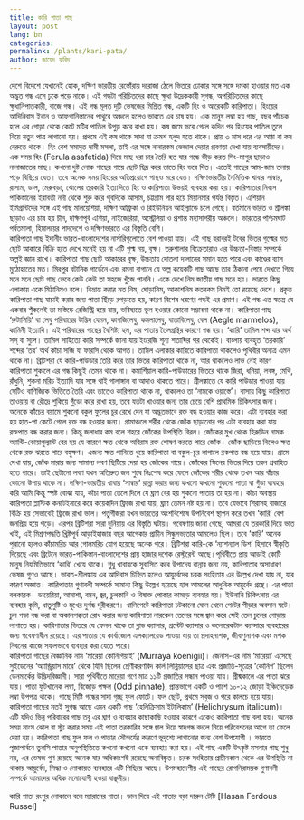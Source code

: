 ```yaml
---
title: কারি পাতা গাছ
layout: post
lang: bn
categories: 
permalink: /plants/kari-pata/
author: জায়েদ ফরিদ
---
```

দেশে বিদেশে যেখানেই হোক, দক্ষিণ ভারতীয় রেস্তোঁরায় দরোজা ঠেলে ভিতরে ঢোকার সঙ্গে সঙ্গে দমকা হাওয়ার মত এক অদ্ভুত গন্ধ এসে ঢুকে পড়ে নাকে। এই গন্ধটা পরিচিতদের কাছে ক্ষুধা উদ্রেককারী সুগন্ধ, অপরিচিতদের কাছে ক্ষুধানিপাতকারী, বাজে গন্ধ। এই গন্ধ মূলত দুটি ভেষজের মিশ্রিত গন্ধ, একটি হিং ও আরেকটি কারিপাতা। হিংয়ের আদিনিবাস ইরান ও আফগানিস্তানের পাথুরে অঞ্চলে হলেও ভারতে এর চাষ হয়। এক মানুষ লম্বা হয় গাছ, বছর পাঁচেক হলে এর গোড়া থেকে কেটে মটির পাতিল উপুড় করে রাখা হয়। কষ জমে ভরে গেলে কদিন পর হিংয়ের পাতিল তুলে নিয়ে নতুন পাত্র লাগানো হয়। প্রথমে এই কষ থাকে সাদা যা ক্রমশ হলুদ হতে থাকে। প্রায় ৩ মাস ধরে এর আঠা বা কষ বেরুতে থাকে। হিং বেশ সমাদৃত দামী মসলা, তাই এর সঙ্গে নানারকম ভেজাল দেয়ার প্রবণতা দেখা যায় ব্যবসায়ীদের। এক সময় হিং (Ferula asafetida) দিয়ে মাছ ধরা চার তৈরি হত যার গন্ধে ভীড় করত সিং-মাগুর ছাড়াও নানাজাতের মাছ। কখনো দুষ্ট লোক গাছের গায়ে ছোট ছিদ্র করে তাতে হিং ভরে দিত। এতেই গাছের আম-জাম তলায় পড়ে বিছিয়ে যেত। তবে অনেক সময় হিংয়ের অতিপ্রয়োগে গাছও মরে যেত। দক্ষিণভারতীয় নৈমিত্তিক খাবার সাম্বার, রাসাম, ডাল, মেরুবড়া, ঝোলের তরকারি ইত্যাদিতে হিং ও কারিপাতা উভয়ই ব্যবহার করা হয়।
কারিপাতার নিবাস পাকিস্তানের ইরাবতী নদী থেকে শুরু করে পূবদিকে আসাম, চট্টগ্রাম পার হয়ে মিয়ানমার পর্যন্ত বিস্তৃত। এশিয়ান ইমিগ্রান্টদের সঙ্গে এই গাছ মালয়েশিয়া, দক্ষিণ আফ্রিকা ও রিইউনিয়ন আইল্যান্ডে চলে গেছে। বর্তমানে ভারত ও শ্রীলঙ্কা ছাড়াও এর চাষ হয় চীন, দক্ষিণপূর্ব এশিয়া, নাইজেরিয়া, অস্ট্রেলিয়া ও প্রশান্ত মহাসাগরীয় অঞ্চলে। ভারতের পশ্চিমঘাট পর্বতমালা, হিমালয়ের পাদদেশে ও দক্ষিণভারতে এর বিস্তৃতি বেশি।  
কারিপাতা গাছ ইদানীং ভারত-বাংলাদেশের নার্সারিগুলোতে বেশ পাওয়া যায়। এই গাছ বরাবরই টবের ভিতর গুল্মের মত ছোট আকারে বিক্রি হতে দেখে মনেই হয় না এটি গুল্ম নয়, বৃক্ষ। তরুশালার বিক্রেতারাও এর উচ্চতা-বিস্তার সম্পর্কে অল্পই জ্ঞান রাখে। কারিপাতা গাছ ছোট আকারের বৃক্ষ, উচ্চতায় দোতলা দালানের সমান হতে পারে এবং কাণ্ডের ব্যাস মুঠোহাতের মত। মিরপুর বটানিক গার্ডেনে এবং রমনা বাগানে যে অল্প কয়েকটি গাছ আছে তার ঠিকানা পেয়ে দেখতে গিয়ে মনে মনে ছোট গাছ ভেবে কেউ কেউ তা সহজে খুঁজে পাননি। একে দেখে নিম জাতীয় গাছ মনে হয়। ভারতে কিছু এলাকায় একে মিঠানিমও বলে। বিভ্রান্ত করার মত নিম, ঘোড়ানিম, আকাশনিম কতরকম নিমই তো রয়েছে দেশে। প্রকৃত কারিপাতা গাছ যাচাই করার জন্য পাতা ছিঁড়ে রগড়াতে হয়, কারণ বিশেষ ধরণের গন্ধই এর প্রমাণ। এই গন্ধ এত স্বতন্ত্র যে একবার শুঁকলেই তা মস্তিষ্কে রেজিস্ট্রি হয়ে যায়, ভবিষ্যতে ভুল হওয়ার কোনো সম্ভাবনা থাকে না। কারিপাতা গাছ ‘রুটাসিয়ি’ বা লেবু পরিবারের উদ্ভিদ যেমন, কাগজিলেবু, কমলালেবু, বাতাবিলেবু, বেল (Aegle marmelos), কামিনী ইত্যাদি। এই পরিবারের গাছের বৈশিষ্ট্য হল, এর পাতায় তৈলগ্রন্থির কারণে গন্ধ হয়।
‘কারি’ তামিল শব্দ যার অর্থ সস্‌ বা স্যুপ। তামিল সাহিত্যে কারি সম্পর্কে জানা যায় ইংরেজি শূন্য শতাব্দির পর থেকেই। বাংলায় ব্যবহৃত ‘তরকারি’ শব্দের ‘তর’ অর্থ কাঁচা সব্জি যা ফারসি থেকে আগত। তামিল এলাকার কারিতে কারিপাতা থাকলেও পৃথিবীর অন্যত্র এমন থাকে না। ব্রিটিশরা যে কারি-পাউডার তৈরি করে তার ভিতর কারিপাতা থাকে না, আর থাকলেও লাভ নেই কারণ কারিপাতা শুকালে এর গন্ধ কিছুই তেমন থাকে না। কমার্শিয়াল কারি-পাউডারের ভিতরে থাকে জিরা, ধনিয়া, লবঙ্গ, মেথি, রাঁধুনি, শুকনা মরিচ ইত্যাদি যার সঙ্গে থাই গালাঙ্গাল বা আদাও থাকতে পারে। শ্রীলঙ্কাতে যে কারি পাউডার পাওয়া যায় সেটিও বাণিজ্যিক ভিত্তিতে তৈরি এবং তাতেও কারিপাতা থাকে না, থাকলেও তা ‘নামকে ওয়াস্তে’। 
বাসায় কিছু কারিপাতা তাওয়ায় বা রৌদ্রে শুকিয়ে গুঁড়ো করে রাখা হয়, তবে যতটা খাওয়ার জন্য তার চেয়ে বেশি প্রাথমিক চিকিৎসার জন্য। অনেকে কাঁচের বয়ামে শুকনো বকুল ফুলের চূর রেখে দেন যা অদ্ভুতভাবে রক্ত বন্ধ হওয়ার কাজ করে। এটা ব্যবহার করা হয় হাত-পা কেটে গেলে রক্ত বন্ধ হওয়ার জন্য। গ্রামাঞ্চলে শরীর থেকে জোঁক ছাড়ানোর পর এটা ব্যবহার করা যায় রক্তপাত বন্ধ করার জন্য। কিন্তু জলাধার কম বলে শহরে জোঁকের উপস্থিতি বিরল। জোঁকের মুখ থেকে হিরুডিন নামক অ্যান্টি-কোয়াগুল্যান্ট বের হয় যে কারণে ক্ষত থেকে অবিরাম রক্ত শোষণ করতে পারে জোঁক। জোঁক ছাড়িয়ে নিলেও ক্ষত থেকে রক্ত ঝরতে পারে বহুক্ষণ। এজন্য ক্ষত পানিতে ধুয়ে কারিপাতা বা বকুল-চূর লাগালে রকপাত বন্ধ হয়ে যায়। গ্রামে দেখা যায়, জোঁক মারার জন্য সামান্য লবণ ছিটিয়ে দেয়া হয় জোঁকের গায়ে। জোঁকের স্কিনের ভিতর দিয়ে তরল প্রবাহিত হতে পারে। তাই ছেটানো লবণ যখন অতিদ্রুত জল শুষে নিঃশেষ করে ফেলে জোঁকের শরীর থেকে তখন আর বাঁচার কোনো উপায় থাকে না। দক্ষিণ-ভারতীয় খাবার ‘সাম্বার’ রান্না করার জন্য কখনো কখনো শুকনো পাতা বা গুঁড়া ব্যবহার করি আমি কিন্তু স্পষ্ট বোঝা যায়, কাঁচা পাতা তেলে দিলে যে ঘ্রাণ বের হয় শুকনো পাতায় তা হয় না। কাঁচা অবস্থায় কারিপাতা প্লাস্টিক কনটেইনারে করে কয়েকদিন ফ্রিজে রাখা যায়, ঘ্রাণ তেমন নষ্ট হয় না। তবে যেভাবে শিরাসহ বাজারে বিক্রি হয় সেভাবেই ফ্রিজে রাখা ভাল। 
পর্তুগীজরা যখন ভারতের অংশবিশেষে উপনিবেশ স্থাপন করে তখন ‘কারি’ বেশ জনপ্রিয় হয়ে পড়ে। এরপর ব্রিটিশরা সারা দুনিয়ায় এর বিস্তৃতি ঘটায়। গবেষণায় জানা গেছে, আমরা যে তরকারি দিয়ে ভাত খাই, এই মিশ্রণপদ্ধতি খ্রিষ্টপূর্ব আড়াইহাজার বছর আগেকার প্রাচীন সিন্ধুসভ্যতার আমলেও ছিল। তবে ‘কারি’ অনেক পুরানো হলেও কাঁচামরিচ আর গোলমরিচ যোগ হয়েছে অনেক পরে। ব্রিটিশরা কারি-কে ‘ন্যাশন্যাল ডিশ’ হিসাবে স্বীকৃতি দিয়েছে এবং ব্রিটেনে ভারত-পাকিস্তান-বাংলাদেশের প্রায় হাজার দশেক রেস্টুরেন্ট আছে।পৃথিবীতে প্রায় আড়াই কোটি মানুষ নিয়মিতিভাবে ‘কারি’ খেয়ে থাকে। 
শুধু খাবারকে সুবাসিত করে উপাদেয় রান্নার জন্য নয়, কারিপাতার অসাধারণ ভেষজ গুণও আছে। ভারত-শ্রীলঙ্কায় এর আদিবাস চিহ্নিত হলেও আয়ুর্বেদের চরক সংহিতায় এর উল্লেখ দেখা যায় না, যার কারণ অজ্ঞাত। কারিপাতার গুণাবলী সম্পর্কে সামান্য কিছু উল্লেখ হয়েছে হাল আমলের আধুনিক আয়ুর্বেদ গ্রন্থে। এর পাতা বলকারক। ডায়েরিয়া, আমাশা, বমন, জ্বর, চুলকানি ও বিষাক্ত পোকার কামড়ে ব্যবহার হয়। ইউনানি চিকিৎসায় এর ব্যবহার কৃমি, ধাতুপুষ্টি ও মুখের দুর্গন্ধ দূরীকরণে। খালিপেটে কারিপাতা চটকানো ঘোল খেলে পেটের পীড়ার অবসান ঘটে। চুল পড়া বন্ধ করা বা অকালপক্কতা রোধ করার জন্য কারিপাতা নারকেল তেলের সঙ্গে জ্বাল করে সেই তেল চুলের গোড়ায় লাগাতে হয়। কারিপাতার ভিতরে যে ফেনল থাকে তা ব্লাড ক্যান্সার, প্রস্টেট ক্যান্সার ও কলোরেকটাল ক্যান্সারে ব্যবহারের জন্য গবেষণাধীন রয়েছে। এর পাতায় যে কার্বাজোল এলক্যালয়েড পাওয়া যায় তা প্রদাহনাশক, জীবাণুনাশক এবং মশক নিধনের কাজে সফলভাবে ব্যবহার করা যেতে পারে।  
কারিপাতা গাছের বৈজ্ঞানিক নাম ‘মারেয়া কোনিগিয়াই’ (Murraya koenigii)। জেনাস-এর নাম ‘মারেয়া’ এসেছে সুইডেনের ‘অ্যান্ড্রিয়াস মারে’ থেকে যিনি ছিলেন শ্রেণীকরণবিদ কার্ল লিন্নিয়াসের ছাত্র এবং প্রজাতি-সূত্রের ‘কোনিগ’ ছিলেন ডেনমার্কের উদ্ভিদবিজ্ঞানী। সারা পৃথিবীতে মারেয়া গণে মাত্র ১১টি প্রজাতির সন্ধান পাওয়া যায়। গ্রীষ্মকালে এর পাতা ঝরে যায়। পাতা ফুটখানেক লম্বা, বিজোড় পক্ষল (Odd pinnate), প্রান্তভাগে একটি ও পাশে ১০-১২ জোড়া ইঞ্চিদেড়েক লম্বা উপপত্র থাকে। গাছে মিষ্টি গন্ধের সাদা গুচ্ছ ফুল ফোটে। ফল ছোট, প্রথমে সবুজ ও পরে কালচে হয়ে যায়। কারিপাতা গাছের মতই সুগন্ধ আছে এমন একটি গাছ ‘হেলিক্রিসাম ইটালিকাম’ (Helichrysum italicum)। এটি যদিও ভিন্ন পরিবারের গাছ তবু এর ঘ্রাণ ও ব্যবহার কাছাকাছি হওয়ার কারণে একেও কারিপাতা গাছ বলা হয়। অনেক সময় মাংস ঝোল বা স্ট্যু করার সময় এই পাতা তরকারির সঙ্গে জ্বাল দিয়ে স্বাদগন্ধ বদলে নিয়ে পরিবেশনের আগে তা ফেলে দেয়া হয়। 
কারিপাতা গাছ ফুল ফল ও পাতার সৌন্দর্যের কারণে ভূদৃশ্যে লাগানোর জন্য বেশ উপযোগী । ভারতে পূজাপার্বনে তুলসি পাতার অনুপস্থিতিতে কখনো কখনো একে ব্যবহার করা হয়। এই গাছ একটি উৎকৃষ্ট মসলার গাছ শুধু নয়, এর ভেষজ গুণ রয়েছে অনেক যার অধিকাংশই রয়েছে অনাবিষ্কৃত। চরক সংহিতায় প্রাচীনকাল থেকে এর উপস্থিতি না থাকায় আয়ুর্বেদ, সিদ্ধা ও লোকায়ত ব্যবহারে এটি পিছিয়ে আছে। উপমহাদেশীয় এই গাছের রোগনিরাময়ক গুণাবলী সম্পর্কে আমাদের অধিক মনোযোগী হওয়া বাঞ্ছনীয়। 


কারি পাতা রংপুর লোকালে বলে ম্যারানের পাতা। ডাল দিয়ে এই পাতার বড়া দারুন টেষ্টি [Hasan Ferdous Russel]
